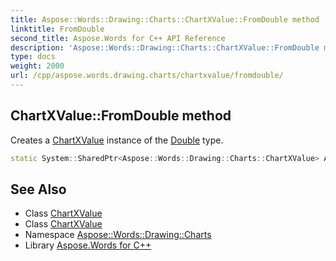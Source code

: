 ```yaml
---
title: Aspose::Words::Drawing::Charts::ChartXValue::FromDouble method
linktitle: FromDouble
second_title: Aspose.Words for C++ API Reference
description: 'Aspose::Words::Drawing::Charts::ChartXValue::FromDouble method. Creates a ChartXValue instance of the Double type in C++.'
type: docs
weight: 2000
url: /cpp/aspose.words.drawing.charts/chartxvalue/fromdouble/
---
```

## ChartXValue::FromDouble method


Creates a [ChartXValue](../) instance of the [Double](../../chartxvaluetype/) type.

```cpp
static System::SharedPtr<Aspose::Words::Drawing::Charts::ChartXValue> Aspose::Words::Drawing::Charts::ChartXValue::FromDouble(double value)
```

## See Also

* Class [ChartXValue](../)
* Class [ChartXValue](../)
* Namespace [Aspose::Words::Drawing::Charts](../../)
* Library [Aspose.Words for C++](../../../)
